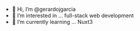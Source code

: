 - 👋 Hi, I’m @gerardojgarcia
- 👀 I’m interested in ... full-stack web development
- 🌱 I’m currently learning ... Nuxt3

<!---
gerardojgarcia/gerardojgarcia is a ✨ special ✨ repository because its `README.md` (this file) appears on your GitHub profile.
You can click the Preview link to take a look at your changes.
--->

